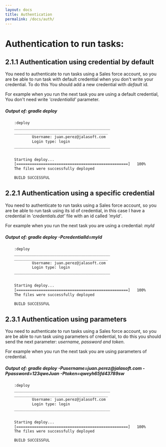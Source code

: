 ```yaml
---
layout: docs
title: Authentication
permalink: /docs/auth/
---
```

# Authentication to run tasks:
## 2.1.1 Authentication using credential by default
 You need to authenticate to run tasks using a Sales force account, so you are be able to run task with default credential when you don't write your credential. To do this You should add a new credential with *default* id.

For example when you run the next task you are using a default credential,  You don't need write *'credentialId'* parameter.

<h5> Output of:  <strong> gradle deploy </strong></h5>

```bash
    :deploy
    ___________________________________________
    __________________________________________
            Username: juan.perez@jalasoft.com
            Login type: login
    ___________________________________________


    Starting deploy...
    [==================================================]   100%
    The files were successfully deployed

    BUILD SUCCESSFUL
```

## 2.2.1 Authentication using a specific credential
You need to authenticate to run tasks using a Sales force account, so you are be able to run task using its id of credential, in this case I have a credential in *'credentials.dat'* file with an id called *'myId'*.

For example when you run the next task you are using a credential: *myId*
<h5> Output of:  <strong> gradle deploy -PcredentialId=myId </strong></h5>

```bash
    :deploy
    ___________________________________________
    __________________________________________
            Username: juan.perez@jalasoft.com
            Login type: login
    ___________________________________________


    Starting deploy...
    [==================================================]   100%
    The files were successfully deployed

    BUILD SUCCESSFUL
```
## 2.3.1 Authentication using parameters
You need to authenticate to run tasks using a Sales force account, so you are be able to run task using parameters of credential, to do this you should send the next parameter: *username, password and token*.

For example when you run the next task you are using parameters of credential.

<h5> Output of:  <strong> gradle deploy -Pusername=juan.perez@jalasoft.com -Ppassword=123qweJuan -Ptoken=qweyh65fd43789sw </strong></h5>

```bash
    :deploy
    ___________________________________________
    __________________________________________
            Username: juan.perez@jalasoft.com
            Login type: login
    ___________________________________________


    Starting deploy...
    [==================================================]   100%
    The files were successfully deployed

    BUILD SUCCESSFUL
```